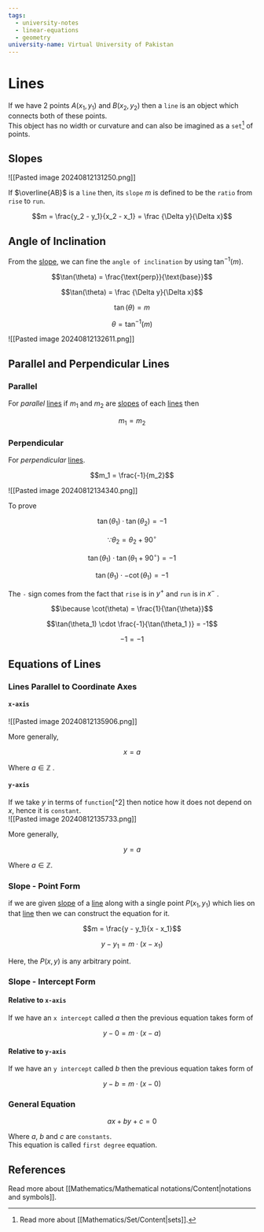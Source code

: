 ```yaml
---
tags:
  - university-notes
  - linear-equations
  - geometry
university-name: Virtual University of Pakistan
---
```


# Lines
If we have 2 points $A(x_1, y_1)$ and $B(x_2, y_2)$ then a `line` is an object which connects both of these points.  
This object has no width or curvature and can also be imagined as a `set`[^1] of points.

## Slopes
![[Pasted image 20240812131250.png]]

If $\overline{AB}$ is a `line` then, its `slope` $m$ is defined to be the `ratio` from `rise` to `run`.  

$$m = \frac{y_2 - y_1}{x_2 - x_1} = \frac {\Delta y}{\Delta x}$$

## Angle of Inclination
From the [slope](#slopes), we can fine the `angle of inclination` by using $\tan^{-1}{(m)}$.  

$$\tan(\theta) = \frac{\text{perp}}{\text{base}}$$

$$\tan(\theta) = \frac {\Delta y}{\Delta x}$$

$$\tan (\theta) = m$$

$$\theta = \tan^{-1} (m)$$

![[Pasted image 20240812132611.png]]

## Parallel and Perpendicular Lines
### Parallel
For _parallel_ [lines](#lines) if $m_1$ and $m_2$ are [slopes](#slopes) of each [lines](#lines) then

$$m_1 = m_2$$

### Perpendicular
For _perpendicular_ [lines](#lines).  

$$m_1 = \frac{-1}{m_2}$$

![[Pasted image 20240812134340.png]]

To prove  

$$\tan(\theta_1) \cdot \tan(\theta_2) = -1$$

$$\because \theta_2 = \theta_2 + 90^{\circ}$$

$$\tan(\theta_1) \cdot \tan(\theta_1 + 90^\circ) = -1$$

$$\tan(\theta_1) \cdot - \cot(\theta_1 ) = -1$$

The `-` sign comes from the fact that `rise` is in $y^+$ and `run` is in $x^-$ .  

$$\because \cot(\theta) = \frac{1}{\tan{\theta}}$$

$$\tan(\theta_1) \cdot \frac{-1}{\tan(\theta_1 )} = -1$$

$$-1 = -1$$

## Equations of Lines
### Lines Parallel to Coordinate Axes
#### `x-axis`
![[Pasted image 20240812135906.png]]

More generally,  

$$x = a$$

 Where $a \in \mathbb{Z}$ .

#### `y-axis`
If we take $y$ in terms of `function`[^2] then notice how it does not depend on $x$, hence it is `constant`.  
![[Pasted image 20240812135733.png]]

More generally,  

$$y = a$$

Where $a \in \mathbb{Z}$.

### Slope - Point Form
if we are given [slope](#slopes) of a [line](#lines) along with a single point $P(x_1, y_1)$ which lies on that [line](#lines) then we can construct the equation for it.  

$$m = \frac{y - y_1}{x - x_1}$$

$$y - y_1 = m \cdot (x - x_1)$$

Here, the $P(x, y)$ is any arbitrary point.

### Slope - Intercept Form
#### Relative to `x-axis`
If we have an `x intercept` called $a$ then the previous equation takes form of  

$$y - 0 = m \cdot (x - a)$$

#### Relative to `y-axis`
If we have an `y intercept` called $b$ then the previous equation takes form of  

$$y - b = m \cdot (x - 0)$$

### General Equation

$$ax + by + c = 0$$

Where $a$, $b$ and $c$ are `constants`.  
This equation is called `first degree` equation.

## References
Read more about [[Mathematics/Mathematical notations/Content|notations and symbols]].

[^1]: Read more about [[Mathematics/Set/Content|sets]].
